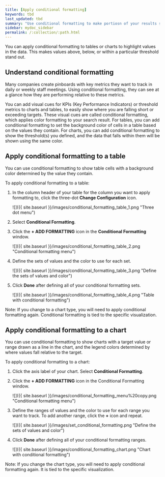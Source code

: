 ```yaml
---
title: [Apply conditional formatting]
keywords: tbd
last_updated: tbd
summary: "Use conditional formatting to make portiosn of your results stand  out"
sidebar: mydoc_sidebar
permalink: /:collection/:path.html
---
```


You can apply conditional formatting to tables or charts to highlight values in the data. This makes values above, below, or within a particular threshold stand out.

## Understand conditional formatting

Many companies create pinboards with key metrics they want to track in daily or weekly staff meetings. Using conditional formatting, they can see at a glance how they are performing relative to these metrics.

You can add visual cues for KPIs (Key Performance Indicators) or threshold metrics to charts and tables, to easily show where you are falling short or exceeding targets. These visual cues are called conditional formatting, which applies color formatting to your search result. For tables, you can add conditional formatting to set the background color of cells in a table based on the values they contain. For charts, you can add conditional formatting to show the threshold(s) you defined, and the data that falls within them will be shown using the same color.

## Apply conditional formatting to a table

You can use conditional formatting to show table cells with a background color determined by the value they contain.

To apply conditional formatting to a table:

1. In the column header of your table for the column you want to apply formatting to, click the three-dot **Change Configuration** icon.

     ![]({{ site.baseurl }}/images/conditional_formatting_table_1.png "Three dot menu")

2. Select **Conditional Formatting**.
3. Click the **+ ADD FORMATTING** icon in the **Conditional Formatting** window.

     ![]({{ site.baseurl }}/images/conditional_formatting_table_2.png "Conditional formatting menu")

4. Define the sets of values and the color to use for each set.

     ![]({{ site.baseurl }}/images/conditional_formatting_table_3.png "Define the sets of values and color")

5. Click **Done** after defining all of your conditional formatting sets.

     ![]({{ site.baseurl }}/images/conditional_formatting_table_4.png "Table with conditional formatting")

Note: If you change to a chart type, you will need to apply conditional formatting again. Conditional formatting is tied to the specific visualization.

## Apply conditional formatting to a chart

You can use conditional formatting to show charts with a target value or range drawn as a line in the chart, and the legend colors determined by where values fall relative to the target.

To apply conditional formatting to a chart:

1. Click the axis label of your chart. Select **Conditional Formatting**.
2. Click the **+ ADD FORMATTING** icon in the Conditional Formatting window.

     ![]({{ site.baseurl }}/images/conditional_formatting_menu%20copy.png "Conditional formatting menu")

3. Define the ranges of values and the color to use for each range you want to track. To add another range, click the **+** icon and repeat.

     ![]({{ site.baseurl }}/images/set_conditional_formatting.png "Define the sets of values and color")

4. Click **Done** after defining all of your conditional formatting ranges.

     ![]({{ site.baseurl }}/images/conditional_formatting_chart.png "Chart with conditional formatting")

Note: If you change the chart type, you will need to apply conditional formatting again. It is tied to the specific visualization.
